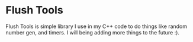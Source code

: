 # Flush Tools 
Flush Tools is simple library I use in my C++ code to do things like random number gen, and timers. I will being adding more things to the future :). 